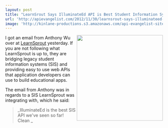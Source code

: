 ```yaml
---
layout: post
title: "LearnSrout Says IlluminateEd API is Best Student Information System API So Far"
url: 'http://apievangelist.com/2012/11/30/learnsrout-says-illuminateed-api-is-best-student-information-system-api-so-far/'
image: 'http://kinlane-productions.s3.amazonaws.com/api-evangelist-site/blog/learnsprout-logo.jpg'
---
```


[<img class="c1" src="https://s3.amazonaws.com/kinlane-productions/api-evangelist/learnsprout/learnsprout-logo.jpg" alt="" width="275" align="right" />][1]

I got an email from Anthony Wu over at [LearnSprout][1] yesterday. If you are not following what LearnSprout is up to, they are bridging legacy student information systems (SIS) and providing easy to use web APIs that application developers can use to build educational apps.

The email from Anthony was in regards to a SIS LearnSprout was integrating with, which he said:

> _IlluminateEd is the best SIS API we've seen so far! Clean _

   [1]: http://learnsprout.com/#home
